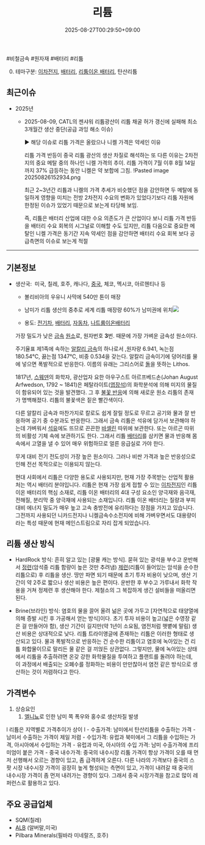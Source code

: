 ﻿---
title: "리튬"
date: 2025-08-27T00:29:50+09:00
lastmod: 2025-08-27T00:29:50+09:00
type: docs
sidebar:
  open: true
weight: 2
---
<div style="display:none">
  <meta property="article:published_time" content="2025-08-26T15:29:50Z" />
  <meta property="article:modified_time" content="2025-08-26T15:29:50Z" />
</div>
#비철금속 #원자재 #배터리 #리튬 

0. 테마구분: [이차전지](/industry-study/이차전지/), [배터리](/industry-study/배터리/), [리튬이온 배터리](/industry-study/리튬이온-배터리/), 탄산리튬

## 최근이슈

- 2025년
	- 2025-08-09, CATL의 젠샤워 리튬광산이 리튬 채굴 허가 갱신에 실패해 최소 3개월간 생산 중단(공급 과잉 해소 이슈)
	  
	  ▶ 해당 이슈로 리튬 가격은 올랐으나 니켈 가격은 약세인 이유
	  
	  리튬 가격 반등이 중국 리튬 광산의 생산 차질로 해석하는 또 다른 이유는 2차전지의 중요 메탈 중의 하나인 니켈 가격의 추이. 리튬 가격이 7월 이후 8월 14일까지 37% 급등하는 동안 니켈은 약 보합에 그침. 
	  !Pasted image 20250826152934.png
	  
	  최근 2~3년간 리튬과 니켈의 가격 추세가 비슷했던 점을 감안하면 두 메탈에 동일하게 영향을 미치는 전방 2차전지 수요의 변화가 있었다기보다 리튬 자원에 한정된 이슈가 있었기 때문으로 보는게 타당해 보임.
	  
	  즉, 리튬은 배터리 산업에 대한 수요 의존도가 큰 산업이다 보니 리튬 가격 반등을 배터리 수요 회복의 시그널로 이해할 수도 있지만, 리튬 다음으로 중요한 메탈인 니켈 가격은 동기간 지속 약세인 점을 감안하면 배터리 수요 회복 보다 공급측면의 이슈로 보는게 적절

---

## 기본정보

- 생산국:  미국, 칠레, 호주, 캐나다, [중국](/industry-study/4국가중국/), 체코, 멕시코, 아르헨티나 등
	- 볼리비아의 우유니 사막에 540만 톤이 매장
	- 남미가 리튬 생산의 중추로 세계 리튬 매장량 60%가 남미권에 위치![](https://i.imgur.com/GzgCHGu.png)

	- 용도: [전기차](/industry-study/2산업자동차-산업전기차/), [배터리](/industry-study/배터리/), [자동차](/industry-study/자동차/), [나트륨이온배터리](/industry-study/나트륨이온배터리/)

	가장 밀도가 낮은 [금속](https://namu.wiki/w/%EA%B8%88%EC%86%8D "금속") [원소](https://namu.wiki/w/%EC%9B%90%EC%86%8C(%ED%99%94%ED%95%99) "원소(화학)")로, 원자번호 **3**번. 때문에 가장 가벼운 금속성 원소이다.  
  
	주기율표 제1족에 속하는 [알칼리 금속](https://namu.wiki/w/%EC%95%8C%EC%B9%BC%EB%A6%AC%20%EA%B8%88%EC%86%8D "알칼리 금속")의 하나로서 ,원자량 6.941, 녹는점 180.54℃, 끓는점 1347℃, 비중 0.534을 갖는다. 알칼리 금속이기에 덩어리를 물에 넣으면 폭발적으로 반응한다. 이름의 유래는 그리스어로 [돌](https://namu.wiki/w/%EC%95%94%EC%84%9D "암석")을 뜻하는 Lithos.  
	  
	1817년, [스웨덴](https://namu.wiki/w/%EC%8A%A4%EC%9B%A8%EB%8D%B4 "스웨덴")의 화학자, 광산업자 요한 아우구스트 아르프베드손(Johan August Arfwedson, 1792 ~ 1841)은 페탈라이트([엽장석](https://namu.wiki/w/%EC%97%BD%EC%9E%A5%EC%84%9D "엽장석"))의 화학분석에 의해 미지의 물질이 함유되어 있는 것을 발견했다. 그 후 [불꽃 반응](https://namu.wiki/w/%EB%B6%88%EA%BD%83%20%EB%B0%98%EC%9D%91 "불꽃 반응")에 의해 새로운 원소 리튬의 존재가 명백해졌다. 리튬의 불꽃색은 짙은 빨간색이다.  
	  
	다른 알칼리 금속과 마찬가지로 칼로도 쉽게 잘릴 정도로 무르고 공기와 물과 잘 반응하며 공기 중 수분과도 반응한다. 그래서 금속 리튬은 석유에 담가서 보관해야 하는데 가벼워서 [석유](https://namu.wiki/w/%EC%84%9D%EC%9C%A0 "석유")에도 뜨므로 끈끈한 [바셀린](https://namu.wiki/w/%EB%B0%94%EC%85%80%EB%A6%B0 "바셀린") 따위에 보관한다. 또는 아르곤 따위의 비활성 기체 속에 보관하기도 한다. 그래서 리튬 [배터리](https://namu.wiki/w/%EB%B0%B0%ED%84%B0%EB%A6%AC "배터리")를 삼키면 물과 반응해 몸 속에서 고열을 낼 수 있어 매우 위험하므로 얼른 응급실로 가야 한다.  
	  
	무게 대비 전기 전도성이 가장 높은 원소이다. 그러나 비싼 가격과 높은 반응성으로 인해 전선 목적으로는 이용되지 않는다.  
	
	현대 사회에서 리튬은 다양한 용도로 사용되지만, 현재 가장 주목받는 산업적 활용처는 역시 배터리 분야입니다. 리튬은 현재 가장 쉽게 접할 수 있는 [이차전지](/industry-study/이차전지/)인 리튬 이온 배터리의 핵심 소재로, 리튬 이온 배터리의 4대 구성 요소인 양극재와 음극재, 전해질, 분리막 중 양극재에 사용되는 소재입니다. 리튬 이온 배터리는 질량과 부피 대비 에너지 밀도가 매우 높고 고속 충방전에 유리하다는 장점을 가지고 있습니다. 그전까지 사용되던 니카드전지나 니켈금속수소전지에 비해 가벼우면서도 대용량이라는 특성 때문에 현재 메인스트림으로 자리 잡게 되었습니다.

## 리튬 생산 방식

- HardRock 방식: 흔히 알고 있는 [광물 캐는 방식]. 묻혀 있는 광석을 부수고 운반해서 [정련](/industry-study/정련/)(암석중 리튬 함량이 높은 것만 추려냄) [제련](/industry-study/제련/)(리튬이 들어있는 암석을 순수한 리튬으로) 후 리튬을 생산. 땅만 파면 되기 때문에 초기 투자 비용이 낮으며, 생산 기간이 약 2주로 짧으나 생산 비용은 높은 편이다. 운반한 후 부수고 가루내서 화학 작용을 거쳐 정제련 후 생산해야 한다. 제철소의 그 복잡하게 생긴 설비들을 떠올리면 된다.

- Brine(브라인) 방식: 염호의 물을 끌어 올려 넒은 곳에 가두고 [자연적으로 태양열에 의해 증발 시킨 후 가공해서 얻는 방식]이다. 초기 투자 비용이 높고(넓은 수영장 같은 걸 만들어야 함), 생산 기간이 길지만(약 1년이 소요됨, 염전처럼 햇볕에 말림) 생산 비용은 상대적으로 낮다. 리튬 트라이앵글에 존재하는 리튬은 이러한 형태로 생산되고 있다. 물과 폭발적으로 반응하는 건 순수한 리튬이고 염호에 녹아있는 건 리튬 화합물이므로 말리든 물 같은 걸 끼얹든 상관없다. 그렇지만, 물에 녹아있는 상태에서 리튬을 추출하려면 온갖 강한 화학물질을 투여하고 플랜트를 돌려야 하는데, 이 과정에서 배출되는 오폐수를 정화하는 비용이 만만찮아서 염전 같은 방식으로 생산하는 것이 저렴하다고 한다.

## 가격변수
1. 상승요인
	1. [엘니뇨](/industry-study/엘니뇨/)로 인한 남미 쪽 폭우와 홍수로 생산차질 발생

l 리튬은 지역별로 가격추이가 상이 l 
	- 수출가격: 남미에서 탄산리튬을 수출하는 가격 
		- 남미서 수출하는 가격이 제일 저렴
	- 수입가격: 유럽과 북미에서 그 리튬을 수입하는 가격, 아시아에서 수입하는 가격 
		- 유럽과 미국, 아시아의 수입 가격: 남미 수출가격에 프리미엄이 붙은 가격 
	- 중국 내수가격: 중국의 내수시장 리튬 가격이 항상 가격이 오를 때 먼저 선행해서 오르는 경향이 있고, 좀 급격하게 오른다. 다른 나라의 가격보다 중국의 스팟 시장 내수시장 가격이 굉장히 높게 형성되는 측면이 있고, 가격이 내려갈 때 중국의 내수시장 가격이 좀 먼저 내려가는 경향이 있다. 그래서 중국 시장가격을 참고로 많이 레퍼런스로 활용하고 있다.

## 주요 공급업체
- SQM(칠레)
- [ALB](/company-analysis/alb/) (알버말,미국)
- Pilbara Minerals(필바라 미네랄즈, 호주)
